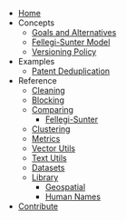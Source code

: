 * [Home](index.md)
* Concepts
    * [Goals and Alternatives](concepts/goals_and_alternatives.md)
    * [Fellegi-Sunter Model](concepts/fs.md)
    * [Versioning Policy](concepts/versioning.md)
* Examples
    * [Patent Deduplication](examples/patent_deduplication.ipynb)
* Reference
    * [Cleaning](reference/clean.md)
    * [Blocking](reference/block.md)
    * [Comparing](reference/compare.md)
        * [Fellegi-Sunter](reference/fs.md)
    * [Clustering](reference/cluster.md)
    * [Metrics](reference/metrics.md)
    * [Vector Utils](reference/vectors.md)
    * [Text Utils](reference/text.md)
    * [Datasets](reference/datasets.md)
    * [Library](reference/lib/index.md)
        * [Geospatial](reference/lib/geo.md)
        * [Human Names](reference/lib/name.md)
* [Contribute](contributing.md)
